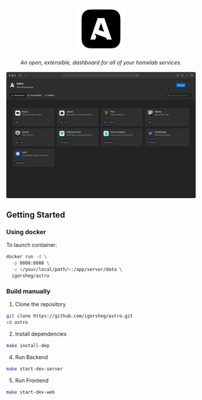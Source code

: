 <p align="center">
  <img src="https://github.com/igorsheg/astro/blob/5544a1a347e26230cdc2f246f0e2d71ed54acd09/imgs/logo.png?raw=true" height="128" alt="Astro Logo" />
</p>
<p align="center">
  <i>An open, extensible, dashboard for all of your homelab services.</i>
  <br/>
  <br/>
  <img src="https://github.com/igorsheg/astro/blob/5544a1a347e26230cdc2f246f0e2d71ed54acd09/imgs/preview.png?raw=true" alt="Astro Dashboard Preview" width="800" />
</p>

## Getting Started

### Using docker

To launch container:

```sh
docker run -d \
  -p 8088:8088 \
  -v </your/local/path/>:/app/server/data \
  igorsheg/astro
```

### Build manually

1. Clone the repository

```sh
git clone https://github.com/igorsheg/astro.git
cd astro
```

2. Install dependencies

```sh
make install-dep
```

4. Run Backend

```sh
make start-dev-server
```

5. Run Frontend

```sh
make start-dev-web
```
